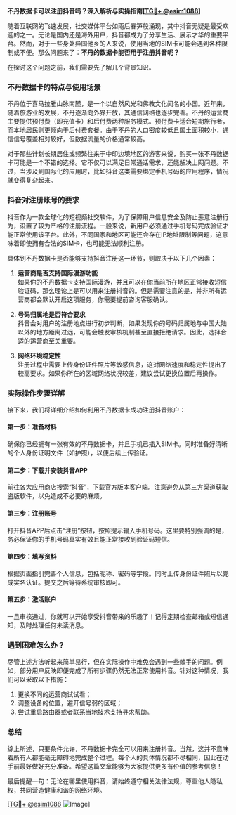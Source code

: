 **不丹数据卡可以注册抖音吗？深入解析与实操指南[[TG💪+ @esim1088](https://t.me/s/esim1088)]**

随着互联网的飞速发展，社交媒体平台如雨后春笋般涌现，其中抖音无疑是最受欢迎的之一。无论是国内还是海外用户，抖音都成为了分享生活、展示才华的重要平台。然而，对于一些身处异国他乡的人来说，使用当地的SIM卡可能会遇到各种限制或不便。那么问题来了：**不丹的数据卡能否用于注册抖音呢？**

在探讨这个问题之前，我们需要先了解几个背景知识。

### 不丹数据卡的特点与使用场景

不丹位于喜马拉雅山脉南麓，是一个以自然风光和佛教文化闻名的小国。近年来，随着旅游业的发展，不丹逐渐向外界开放，其通信网络也逐步完善。不丹的运营商主要提供预付费（即充值卡）和后付费两种服务模式。预付费卡适合短期旅行者，而本地居民则更倾向于后付费套餐。由于不丹的人口密度较低且国土面积较小，通信信号覆盖相对较好，但数据流量的价格通常较高。

对于那些计划长期居住或频繁往来于中印边境地区的游客来说，购买一张不丹数据卡可能是一个不错的选择。它不仅可以满足日常通话需求，还能解决上网问题。不过，当涉及到国际化的应用时，比如抖音这类需要绑定手机号码的应用程序，情况就变得复杂起来。

### 抖音对注册账号的要求

抖音作为一款全球化的短视频社交软件，为了保障用户信息安全及防止恶意注册行为，设置了较为严格的注册流程。一般来说，新用户必须通过手机号码完成验证才能正常使用该平台。此外，不同国家和地区可能还会存在IP地址限制等问题，这意味着即使拥有合法的SIM卡，也可能无法顺利注册。

具体到不丹数据卡是否能够支持抖音注册这一环节，则取决于以下几个因素：

1. **运营商是否支持国际漫游功能**  
   如果你的不丹数据卡支持国际漫游，并且可以在你当前所在地区正常接收短信验证码，那么理论上是可以用来注册抖音的。但是需要注意的是，并非所有运营商都会默认开启这项服务，你需要提前咨询客服确认。

2. **号码归属地是否符合要求**  
   抖音会对用户的注册地点进行初步判断，如果发现你的号码归属地与中国大陆以外的地方距离过远，可能会触发审核机制甚至直接拒绝请求。因此，选择合适的运营商至关重要。

3. **网络环境稳定性**  
   注册过程中需要上传身份证件照片等敏感信息，这对网络速度和稳定性提出了较高要求。如果你所在的区域网络状况较差，建议尝试更换位置后再操作。

### 实际操作步骤详解

接下来，我们将详细介绍如何利用不丹数据卡成功注册抖音账户：

#### 第一步：准备材料
确保你已经拥有一张有效的不丹数据卡，并且手机已插入SIM卡。同时准备好清晰的个人身份证明文件（如护照），以便后续上传验证。

#### 第二步：下载并安装抖音APP
前往各大应用商店搜索“抖音”，下载官方版本客户端。注意避免从第三方渠道获取盗版软件，以免造成不必要的麻烦。

#### 第三步：注册账号
打开抖音APP后点击“注册”按钮，按照提示输入手机号码。这里要特别强调的是，务必保证你的手机号码真实有效且能正常接收到验证码短信。

#### 第四步：填写资料
根据页面指引完善个人信息，包括昵称、密码等字段。同时上传身份证件照片以完成实名认证。提交之后等待系统审核即可。

#### 第五步：激活账户
一旦审核通过，你就可以开始享受抖音带来的乐趣了！记得定期检查邮箱或短信通知，及时处理任何未读消息。

### 遇到困难怎么办？

尽管上述方法听起来简单易行，但在实际操作中难免会遇到一些棘手的问题。例如，部分用户反映即便完成了所有步骤仍然无法正常使用抖音。针对这种情况，我们可以采取以下措施：

1. 更换不同的运营商试试看；
2. 调整设备的位置，避开信号弱的区域；
3. 尝试重启路由器或者联系当地技术支持寻求帮助。

### 总结

综上所述，只要条件允许，不丹数据卡完全可以用来注册抖音。当然，这并不意味着所有人都能毫无障碍地完成整个过程。每个人的具体情况都不尽相同，因此在动手前最好做好充分准备。希望这篇文章能够为大家提供更多有价值的参考信息！

最后提醒一句：无论在哪里使用抖音，请始终遵守相关法律法规，尊重他人隐私权，共同营造健康和谐的网络环境。  

[[TG💪+ @esim1088](https://t.me/s/esim1088) ![Image](https://i.postimg.cc/4NQfJmqS/Snipaste-2025-05-13-00-14-12.png)]